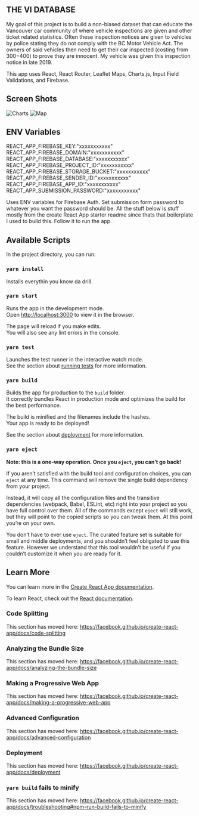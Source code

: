 ## THE VI DATABASE

My goal of this project is to build a non-biased dataset that can
educate the Vancouver car community of where vehicle inspections are
given and other ticket related statistics. Often these inspection
notices are given to vehicles by police stating they do not comply
with the BC Motor Vehicle Act. The owners of said vehicles then need
to get their car inspected (costing from $300-$400) to prove they
are innocent. My vehicle was given this inspection notice in late 2019.

This app uses React, React Router, Leaflet Maps, Charts.js, Input Field
Validations, and Firebase.

## Screen Shots

![Charts](/src/assets/Charts.jpg' "Charts")
![Map](/src/assets/Map.jpg' "Map")

## ENV Variables

REACT_APP_FIREBASE_KEY:"xxxxxxxxxxx"
REACT_APP_FIREBASE_DOMAIN:"xxxxxxxxxxx"
REACT_APP_FIREBASE_DATABASE:"xxxxxxxxxxx"
REACT_APP_FIREBASE_PROJECT_ID:"xxxxxxxxxxx"
REACT_APP_FIREBASE_STORAGE_BUCKET:"xxxxxxxxxxx"
REACT_APP_FIREBASE_SENDER_ID:"xxxxxxxxxxx"
REACT_APP_FIREBASE_APP_ID:"xxxxxxxxxxx"
REACT_APP_SUBMISSION_PASSWORD:"xxxxxxxxxxx"

Uses ENV variables for Firebase Auth. Set submission form password to
whatever you want the password should be. All the stuff below is stuff
mostly from the create React App starter readme since thats that boilerplate
I used to build this. Follow it to run the app.

## Available Scripts

In the project directory, you can run:<br />

### `yarn install`

Installs everythin you know da drill. <br />

### `yarn start`

Runs the app in the development mode.<br />
Open [http://localhost:3000](http://localhost:3000) to view it in the browser.

The page will reload if you make edits.<br />
You will also see any lint errors in the console.

### `yarn test`

Launches the test runner in the interactive watch mode.<br />
See the section about [running tests](https://facebook.github.io/create-react-app/docs/running-tests) for more information.

### `yarn build`

Builds the app for production to the `build` folder.<br />
It correctly bundles React in production mode and optimizes the build for the best performance.

The build is minified and the filenames include the hashes.<br />
Your app is ready to be deployed!

See the section about [deployment](https://facebook.github.io/create-react-app/docs/deployment) for more information.

### `yarn eject`

**Note: this is a one-way operation. Once you `eject`, you can’t go back!**

If you aren’t satisfied with the build tool and configuration choices, you can `eject` at any time. This command will remove the single build dependency from your project.

Instead, it will copy all the configuration files and the transitive dependencies (webpack, Babel, ESLint, etc) right into your project so you have full control over them. All of the commands except `eject` will still work, but they will point to the copied scripts so you can tweak them. At this point you’re on your own.

You don’t have to ever use `eject`. The curated feature set is suitable for small and middle deployments, and you shouldn’t feel obligated to use this feature. However we understand that this tool wouldn’t be useful if you couldn’t customize it when you are ready for it.

## Learn More

You can learn more in the [Create React App documentation](https://facebook.github.io/create-react-app/docs/getting-started).

To learn React, check out the [React documentation](https://reactjs.org/).

### Code Splitting

This section has moved here: https://facebook.github.io/create-react-app/docs/code-splitting

### Analyzing the Bundle Size

This section has moved here: https://facebook.github.io/create-react-app/docs/analyzing-the-bundle-size

### Making a Progressive Web App

This section has moved here: https://facebook.github.io/create-react-app/docs/making-a-progressive-web-app

### Advanced Configuration

This section has moved here: https://facebook.github.io/create-react-app/docs/advanced-configuration

### Deployment

This section has moved here: https://facebook.github.io/create-react-app/docs/deployment

### `yarn build` fails to minify

This section has moved here: https://facebook.github.io/create-react-app/docs/troubleshooting#npm-run-build-fails-to-minify
